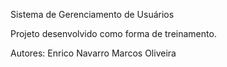Sistema de Gerenciamento de Usuários

Projeto desenvolvido como forma de treinamento.

Autores:
Enrico Navarro
Marcos Oliveira
